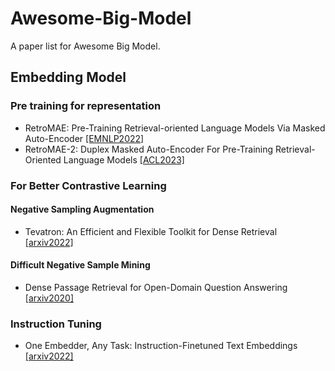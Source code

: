 # Awesome-Big-Model
A paper list for Awesome Big Model.
## Embedding Model
### Pre training for representation
- RetroMAE: Pre-Training Retrieval-oriented Language Models Via Masked Auto-Encoder [[EMNLP2022]](https://aclanthology.org/2022.emnlp-main.35.pdf)
- RetroMAE-2: Duplex Masked Auto-Encoder For Pre-Training Retrieval-Oriented Language Models [[ACL2023]](https://aclanthology.org/2023.acl-long.148.pdf)
### For Better Contrastive Learning
#### Negative Sampling Augmentation
- Tevatron: An Efficient and Flexible Toolkit for Dense Retrieval [[arxiv2022]](https://arxiv.org/pdf/2203.05765.pdf)
#### Difficult Negative Sample Mining
- Dense Passage Retrieval for Open-Domain Question Answering [[arxiv2020]](https://arxiv.org/pdf/2004.04906.pdf)
### Instruction Tuning
- One Embedder, Any Task: Instruction-Finetuned Text Embeddings [[arxiv2022]](https://arxiv.org/pdf/2212.09741.pdf)

